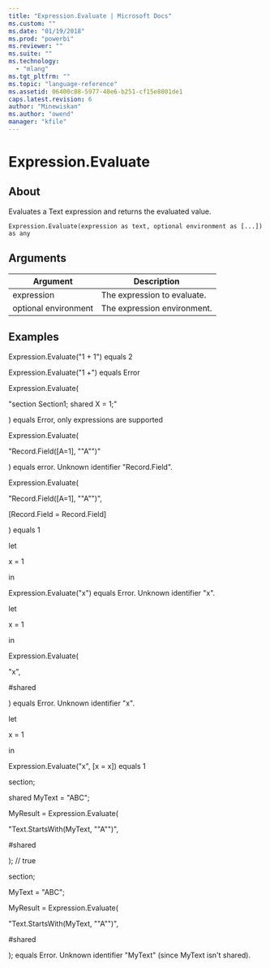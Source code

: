 ```yaml
---
title: "Expression.Evaluate | Microsoft Docs"
ms.custom: ""
ms.date: "01/19/2018"
ms.prod: "powerbi"
ms.reviewer: ""
ms.suite: ""
ms.technology: 
  - "mlang"
ms.tgt_pltfrm: ""
ms.topic: "language-reference"
ms.assetid: 06400c08-5977-40e6-b251-cf15e8801de1
caps.latest.revision: 6
author: "Minewiskan"
ms.author: "owend"
manager: "kfile"
---
```

# Expression.Evaluate

  
## About  
Evaluates a Text expression and returns the evaluated value.  
  
```  
Expression.Evaluate(expression as text, optional environment as [...]) as any  
```  
  
## Arguments  
  
|Argument|Description|  
|------------|---------------|  
|expression|The expression to evaluate.|  
|optional environment|The expression environment.|  
  
## Examples  
Expression.Evaluate("1 + 1") equals 2  
  
Expression.Evaluate("1 +") equals Error  
  
Expression.Evaluate(  
  
"section Section1; shared X = 1;"  
  
)  equals  Error, only expressions are supported  
  
Expression.Evaluate(  
  
"Record.Field([A=1], ""A"")"  
  
)  equals  error. Unknown identifier "Record.Field".  
  
Expression.Evaluate(  
  
"Record.Field([A=1], ""A"")",  
  
[Record.Field = Record.Field]  
  
)  equals  1  
  
let  
  
x = 1  
  
in  
  
Expression.Evaluate("x") equals Error. Unknown identifier "x".  
  
let  
  
x = 1  
  
in  
  
Expression.Evaluate(  
  
"x",  
  
\#shared  
  
) equals Error. Unknown identifier "x".  
  
let  
  
x = 1  
  
in  
  
Expression.Evaluate("x", [x = x]) equals 1  
  
section;  
  
shared MyText = "ABC";  
  
MyResult = Expression.Evaluate(  
  
"Text.StartsWith(MyText, ""A"")",  
  
\#shared  
  
); // true  
  
section;  
  
MyText = "ABC";  
  
MyResult = Expression.Evaluate(  
  
"Text.StartsWith(MyText, ""A"")",  
  
\#shared  
  
); equals Error. Unknown identifier "MyText" (since MyText isn't shared).  
  
